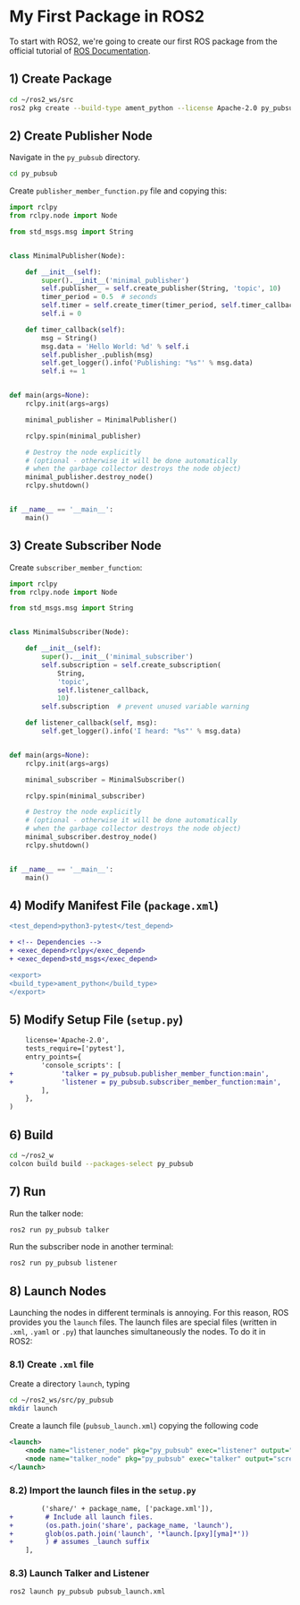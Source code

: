 # My First Package in ROS2
To start with ROS2, we're going to create our first ROS package from the official tutorial of [ROS Documentation](https://docs.ros.org/en/jazzy/Tutorials/Beginner-Client-Libraries/Writing-A-Simple-Py-Publisher-And-Subscriber.html).

## 1) Create Package
```bash
cd ~/ros2_ws/src
ros2 pkg create --build-type ament_python --license Apache-2.0 py_pubsub
```

## 2) Create Publisher Node
Navigate in the `py_pubsub` directory.
```bash
cd py_pubsub
```
Create `publisher_member_function.py` file and copying this:
```python
import rclpy
from rclpy.node import Node

from std_msgs.msg import String


class MinimalPublisher(Node):

    def __init__(self):
        super().__init__('minimal_publisher')
        self.publisher_ = self.create_publisher(String, 'topic', 10)
        timer_period = 0.5  # seconds
        self.timer = self.create_timer(timer_period, self.timer_callback)
        self.i = 0

    def timer_callback(self):
        msg = String()
        msg.data = 'Hello World: %d' % self.i
        self.publisher_.publish(msg)
        self.get_logger().info('Publishing: "%s"' % msg.data)
        self.i += 1


def main(args=None):
    rclpy.init(args=args)

    minimal_publisher = MinimalPublisher()

    rclpy.spin(minimal_publisher)

    # Destroy the node explicitly
    # (optional - otherwise it will be done automatically
    # when the garbage collector destroys the node object)
    minimal_publisher.destroy_node()
    rclpy.shutdown()


if __name__ == '__main__':
    main()
```

## 3) Create Subscriber Node
Create `subscriber_member_function`:
```python
import rclpy
from rclpy.node import Node

from std_msgs.msg import String


class MinimalSubscriber(Node):

    def __init__(self):
        super().__init__('minimal_subscriber')
        self.subscription = self.create_subscription(
            String,
            'topic',
            self.listener_callback,
            10)
        self.subscription  # prevent unused variable warning

    def listener_callback(self, msg):
        self.get_logger().info('I heard: "%s"' % msg.data)


def main(args=None):
    rclpy.init(args=args)

    minimal_subscriber = MinimalSubscriber()

    rclpy.spin(minimal_subscriber)

    # Destroy the node explicitly
    # (optional - otherwise it will be done automatically
    # when the garbage collector destroys the node object)
    minimal_subscriber.destroy_node()
    rclpy.shutdown()


if __name__ == '__main__':
    main()
```

## 4) Modify Manifest File (`package.xml`)
```diff
<test_depend>python3-pytest</test_depend>

+ <!-- Dependencies -->
+ <exec_depend>rclpy</exec_depend>
+ <exec_depend>std_msgs</exec_depend>

<export>
<build_type>ament_python</build_type>
</export>
```

## 5) Modify Setup File (`setup.py`)
```diff
    license='Apache-2.0',
    tests_require=['pytest'],
    entry_points={
        'console_scripts': [
+            'talker = py_pubsub.publisher_member_function:main',
+            'listener = py_pubsub.subscriber_member_function:main',
        ],
    },
)
```

## 6) Build
```bash
cd ~/ros2_w
colcon build build --packages-select py_pubsub
```

## 7) Run
Run the talker node:
```bash
ros2 run py_pubsub talker
```
Run the subscriber node in another terminal:
```bash
ros2 run py_pubsub listener
```

## 8) Launch Nodes
Launching the nodes in different terminals is annoying. For this reason, ROS provides you the `launch` files. The launch files are special files (written in `.xml`, `.yaml` or `.py`) that launches simultaneously the nodes. To do it in ROS2:

### 8.1) Create `.xml` file
Create a directory `launch`, typing
```bash
cd ~/ros2_ws/src/py_pubsub
mkdir launch
```
Create a launch file (`pubsub_launch.xml`) copying the following code
```xml
<launch>
    <node name="listener_node" pkg="py_pubsub" exec="listener" output="screen"/>
    <node name="talker_node" pkg="py_pubsub" exec="talker" output="screen"/>
</launch>
```

### 8.2) Import the launch files in the `setup.py`
```diff
        ('share/' + package_name, ['package.xml']),
+        # Include all launch files.
+        (os.path.join('share', package_name, 'launch'),
+        glob(os.path.join('launch', '*launch.[pxy][yma]*'))
+        ) # assumes _launch suffix
    ],
```

### 8.3) Launch Talker and Listener
```bash
ros2 launch py_pubsub pubsub_launch.xml
```
